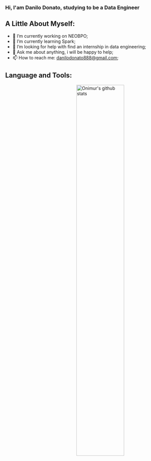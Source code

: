 ### Hi, I'am Danilo Donato, studying to be a Data Engineer




## **A Little About Myself:**

- 🔭 I’m currently working on NEOBPO;
- 🌱 I’m currently learning Spark;
- 🤔 I’m looking for help with find an internship in data engineering;
- 💬 Ask me about anything, i will be happy to help;
- 📫 How to reach me: danilodonato888@gmail.com;

## **Language and Tools:**

<p>
    <img width="55%" align="right" alt="Onimur's github stats" src="https://github-readme-stats.vercel.app/api?username=ygortfive&show_icons=true&hide_border=true" />
 


</p>


